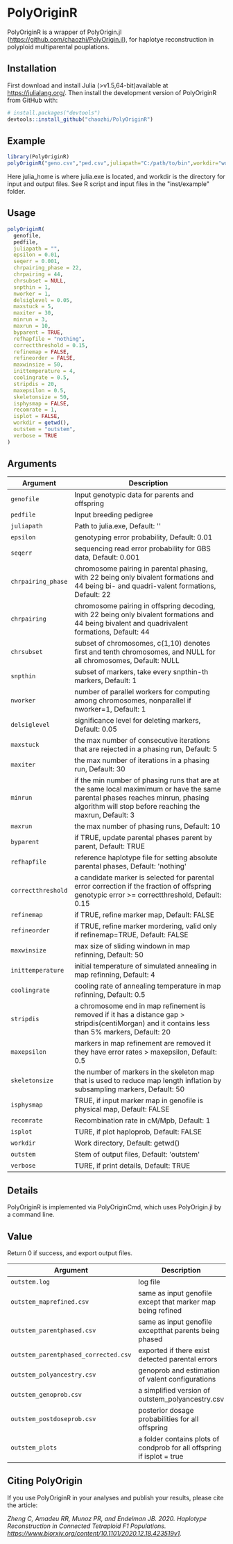 
# PolyOriginR

<!-- badges: start -->
<!-- badges: end -->

PolyOriginR is a wrapper of PolyOrigin.jl (https://github.com/chaozhi/PolyOrigin.jl), for haplotye reconstruction in polyploid multiparental pouplations. 

## Installation

First download and install Julia (>v1.5,64-bit)available at https://julialang.org/. Then install the development version of PolyOriginR from GitHub with:

``` r
# install.packages("devtools")
devtools::install_github("chaozhi/PolyOriginR")
```

## Example

``` r
library(PolyOriginR)
polyOriginR("geno.csv","ped.csv",juliapath="C:/path/to/bin",workdir="workdir")
```
Here julia_home is where julia.exe is located, and workdir is the directory for input and output files. See R script and input files in the "inst/example" folder. 


## Usage

```r
polyOriginR(
  genofile,
  pedfile,
  juliapath = "",
  epsilon = 0.01,
  seqerr = 0.001,
  chrpairing_phase = 22,
  chrpairing = 44,
  chrsubset = NULL,
  snpthin = 1,
  nworker = 1,
  delsiglevel = 0.05,
  maxstuck = 5,
  maxiter = 30,
  minrun = 3,
  maxrun = 10,
  byparent = TRUE,
  refhapfile = "nothing",
  correctthreshold = 0.15,
  refinemap = FALSE,
  refineorder = FALSE,
  maxwinsize = 50,
  inittemperature = 4,
  coolingrate = 0.5,
  stripdis = 20,
  maxepsilon = 0.5,
  skeletonsize = 50,
  isphysmap = FALSE,
  recomrate = 1,
  isplot = FALSE,
  workdir = getwd(),
  outstem = "outstem",
  verbose = TRUE
)
```


## Arguments

Argument      |Description
------------- |----------------
```genofile```     |     Input genotypic data for parents and offspring
```pedfile```     |     Input breeding pedigree
```juliapath```     |     Path to julia.exe, Default: ''
```epsilon```     |     genotyping error probability, Default: 0.01
```seqerr```     |     sequencing read error probability for GBS data, Default: 0.001
```chrpairing_phase```     |     chromosome pairing in parental phasing, with 22 being only bivalent formations and 44 being bi- and quadri-valent formations, Default: 22
```chrpairing```     |     chromosome pairing in offspring decoding, with 22 being only bivalent formations and 44 being bivalent and quadrivalent formations, Default: 44
```chrsubset```     |     subset of chromosomes, c(1,10) denotes first and tenth chromosomes, and NULL for all chromosomes, Default: NULL
```snpthin```     |     subset of markers, take every snpthin-th markers, Default: 1
```nworker```     |     number of parallel workers for computing among chromosomes, nonparallel if nworker=1, Default: 1
```delsiglevel```     |     significance level for deleting markers, Default: 0.05
```maxstuck```     |     the max number of consecutive iterations that are rejected in a phasing run, Default: 5
```maxiter```     |     the max number of iterations in a phasing run, Default: 30
```minrun```     |     if the min number of phasing runs that are at the same local maximimum or have the same parental phases reaches minrun, phasing algorithm will stop before reaching the maxrun, Default: 3
```maxrun```     |     the max number of phasing runs, Default: 10
```byparent```     |     if TRUE, update parental phases parent by parent, Default: TRUE
```refhapfile```     |     reference haplotype file for setting absolute parental phases, Default: 'nothing'
```correctthreshold```     |     a candidate marker is selected for parental error correction if the fraction of offspring genotypic error >= correctthreshold, Default: 0.15
```refinemap```     |     if TRUE, refine marker map, Default: FALSE
```refineorder```     |     if TRUE, refine marker mordering, valid only if refinemap=TRUE, Default: FALSE
```maxwinsize```     |     max size of sliding windown in map refinning, Default: 50
```inittemperature```     |     initial temperature of simulated annealing in map refinning, Default: 4
```coolingrate```     |     cooling rate of annealing temperature in map refinning, Default: 0.5
```stripdis```     |     a chromosome end in map refinement is removed if it has a distance gap > stripdis(centiMorgan) and it contains less than 5% markers, Default: 20
```maxepsilon```     |     markers in map refinement are removed it they have error rates > maxepsilon, Default: 0.5
```skeletonsize```     |     the number of markers in the skeleton map that is used to reduce map length inflation by subsampling markers, Default: 50
```isphysmap```     |     TRUE, if input marker map in genofile is physical map, Default: FALSE
```recomrate```     |     Recombination rate in cM/Mpb, Default: 1
```isplot```     |     TURE, if plot haploprob, Default: FALSE
```workdir```     |     Work directory, Default: getwd()
```outstem```     |     Stem of output files, Default: 'outstem'
```verbose```     |     TURE, if print details, Default: TRUE

## Details

 PolyOriginR is implemented via PolyOriginCmd, which uses PolyOrigin.jl by a command line.

## Value

 Return 0 if success, and export output files.
 
 Argument      |Description
------------- |----------------
```outstem.log```     |  log file
```outstem_maprefined.csv```     |  same as input genofile except that marker map being refined
```outstem_parentphased.csv```     |  same as input genofile exceptthat  parents being phased
```outstem_parentphased_corrected.csv```     |  exported if there exist detected parental errors
```outstem_polyancestry.csv```     |  genoprob and estimation of valent configurations
```outstem_genoprob.csv```     |  a simplified version of outstem_polyancestry.csv
```outstem_postdoseprob.csv```     |  posterior dosage probabilities for all offspring
```outstem_plots```     |  a folder contains plots of condprob for all offspring if isplot = true

## Citing PolyOrigin

 If you use PolyOriginR in your analyses and publish your results, please cite the article:

  *Zheng C, Amadeu RR, Munoz PR, and Endelman JB. 2020. Haplotype Reconstruction in Connected Tetraploid F1 Populations. https://www.biorxiv.org/content/10.1101/2020.12.18.423519v1.*


